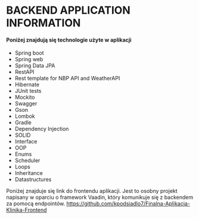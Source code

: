 

# BACKEND APPLICATION INFORMATION

#### Poniżej znajdują się technologie użyte w aplikacji
* Spring boot
* Spring web
* Spring Data JPA
* RestAPI
* Rest template for NBP API and WeatherAPI
* Hibernate
* JUnit tests
* Mockito
* Swagger
* Gson
* Lombok
* Gradle
* Dependency Injection
* SOLID
* Interface
* OOP
* Enums
* Scheduler
* Loops
* Inheritance
* Datastructures



Poniżej znajduje się link do frontendu aplikacji. 
Jest to osobny projekt napisany w oparciu o framework Vaadin, 
który komunikuje się z backendem za pomocą endpointów.
https://github.com/kpodsiadlo7/Finalna-Aplikacja-Klinika-Frontend
